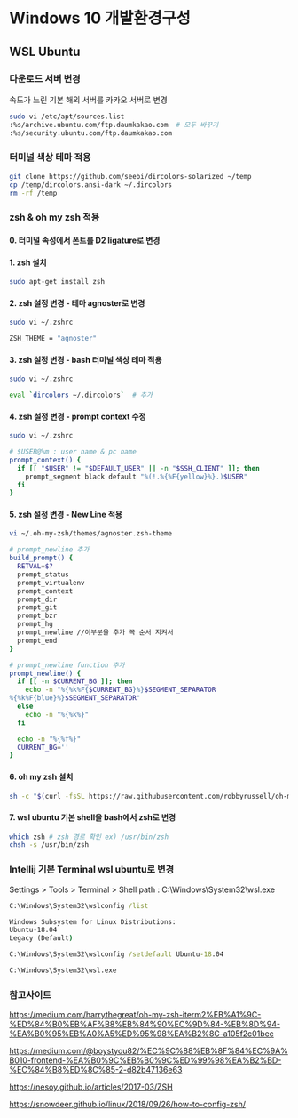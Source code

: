 # Windows 10 개발환경구성

## WSL Ubuntu

### 다운로드 서버 변경

속도가 느린 기본 해외 서버를 카카오 서버로 변경

```bash
sudo vi /etc/apt/sources.list
:%s/archive.ubuntu.com/ftp.daumkakao.com  # 모두 바꾸기
:%s/security.ubuntu.com/ftp.daumkakao.com
```

### 터미널 색상 테마 적용

```bash
git clone https://github.com/seebi/dircolors-solarized ~/temp
cp /temp/dircolors.ansi-dark ~/.dircolors
rm -rf /temp
```

### zsh & oh my zsh 적용

#### 0. 터미널 속성에서 폰트를 D2 ligature로 변경

#### 1. zsh 설치
```bash
sudo apt-get install zsh
```

#### 2. zsh 설정 변경 - 테마 agnoster로 변경
```bash
sudo vi ~/.zshrc

ZSH_THEME = "agnoster"
```

#### 3. zsh 설정 변경 - bash 터미널 색상 테마 적용
```bash
sudo vi ~/.zshrc

eval `dircolors ~/.dircolors`  # 추가
```

#### 4. zsh 설정 변경 - prompt context 수정
```bash
sudo vi ~/.zshrc

# $USER@%m : user name & pc name
prompt_context() {
  if [[ "$USER" != "$DEFAULT_USER" || -n "$SSH_CLIENT" ]]; then
    prompt_segment black default "%(!.%{%F{yellow}%}.)$USER"
  fi
}
```

#### 5. zsh 설정 변경 - New Line 적용
```bash
vi ~/.oh-my-zsh/themes/agnoster.zsh-theme

# prompt_newline 추가
build_prompt() {
  RETVAL=$?
  prompt_status
  prompt_virtualenv
  prompt_context
  prompt_dir
  prompt_git
  prompt_bzr
  prompt_hg
  prompt_newline //이부분을 추가 꼭 순서 지켜서
  prompt_end
}

# prompt_newline function 추가
prompt_newline() {
  if [[ -n $CURRENT_BG ]]; then
    echo -n "%{%k%F{$CURRENT_BG}%}$SEGMENT_SEPARATOR
%{%k%F{blue}%}$SEGMENT_SEPARATOR"
  else
    echo -n "%{%k%}"
  fi

  echo -n "%{%f%}"
  CURRENT_BG=''
}
```

#### 6. oh my zsh 설치
```bash
sh -c "$(curl -fsSL https://raw.githubusercontent.com/robbyrussell/oh-my-zsh/master/tools/install.sh)"
```

#### 7. wsl ubuntu 기본 shell을 bash에서 zsh로 변경
```bash
which zsh # zsh 경로 확인 ex) /usr/bin/zsh
chsh -s /usr/bin/zsh
```

### Intellij 기본 Terminal wsl ubuntu로 변경

Settings > Tools > Terminal > Shell path : C:\Windows\System32\wsl.exe

```cmd
C:\Windows\System32\wslconfig /list

Windows Subsystem for Linux Distributions:
Ubuntu-18.04 
Legacy (Default)

C:\Windows\System32\wslconfig /setdefault Ubuntu-18.04

C:\Windows\System32\wsl.exe
```

### 참고사이트

https://medium.com/harrythegreat/oh-my-zsh-iterm2%EB%A1%9C-%ED%84%B0%EB%AF%B8%EB%84%90%EC%9D%84-%EB%8D%94-%EA%B0%95%EB%A0%A5%ED%95%98%EA%B2%8C-a105f2c01bec

https://medium.com/@boystyou82/%EC%9C%88%EB%8F%84%EC%9A%B010-frontend-%EA%B0%9C%EB%B0%9C%ED%99%98%EA%B2%BD-%EC%84%B8%ED%8C%85-2-d82b47136e63

https://nesoy.github.io/articles/2017-03/ZSH

https://snowdeer.github.io/linux/2018/09/26/how-to-config-zsh/
